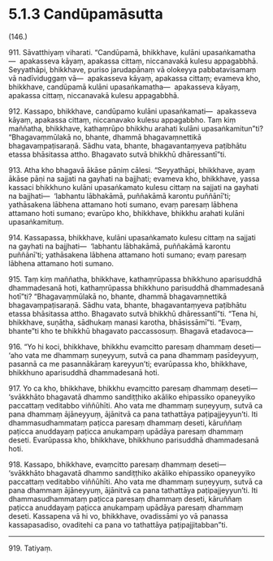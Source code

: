 # 5.1.3 Candūpamāsutta

(146.)

911\. Sāvatthiyaṃ viharati. “Candūpamā, bhikkhave, kulāni upasaṅkamatha—  apakasseva kāyaṃ, apakassa cittaṃ, niccanavakā kulesu appagabbhā. Seyyathāpi, bhikkhave, puriso jarudapānaṃ vā olokeyya pabbatavisamaṃ vā nadīviduggaṃ vā—  apakasseva kāyaṃ, apakassa cittaṃ; evameva kho, bhikkhave, candūpamā kulāni upasaṅkamatha—  apakasseva kāyaṃ, apakassa cittaṃ, niccanavakā kulesu appagabbhā.

912\. Kassapo, bhikkhave, candūpamo kulāni upasaṅkamati—  apakasseva kāyaṃ, apakassa cittaṃ, niccanavako kulesu appagabbho. Taṃ kiṃ maññatha, bhikkhave, kathaṃrūpo bhikkhu arahati kulāni upasaṅkamitun”ti? “Bhagavaṃmūlakā no, bhante, dhammā bhagavaṃnettikā bhagavaṃpaṭisaraṇā. Sādhu vata, bhante, bhagavantaṃyeva paṭibhātu etassa bhāsitassa attho. Bhagavato sutvā bhikkhū dhāressantī”ti.

913\. Atha kho bhagavā ākāse pāṇiṃ cālesi. “Seyyathāpi, bhikkhave, ayaṃ ākāse pāṇi na sajjati na gayhati na bajjhati; evameva kho, bhikkhave, yassa kassaci bhikkhuno kulāni upasaṅkamato kulesu cittaṃ na sajjati na gayhati na bajjhati—  ‘labhantu lābhakāmā, puññakāmā karontu puññānī’ti; yathāsakena lābhena attamano hoti sumano, evaṃ paresaṃ lābhena attamano hoti sumano; evarūpo kho, bhikkhave, bhikkhu arahati kulāni upasaṅkamituṃ.

914\. Kassapassa, bhikkhave, kulāni upasaṅkamato kulesu cittaṃ na sajjati na gayhati na bajjhati—  ‘labhantu lābhakāmā, puññakāmā karontu puññānī’ti; yathāsakena lābhena attamano hoti sumano; evaṃ paresaṃ lābhena attamano hoti sumano.

915\. Taṃ kiṃ maññatha, bhikkhave, kathaṃrūpassa bhikkhuno aparisuddhā dhammadesanā hoti, kathaṃrūpassa bhikkhuno parisuddhā dhammadesanā hotī”ti? “Bhagavaṃmūlakā no, bhante, dhammā bhagavaṃnettikā bhagavaṃpaṭisaraṇā. Sādhu vata, bhante, bhagavantaṃyeva paṭibhātu etassa bhāsitassa attho. Bhagavato sutvā bhikkhū dhāressantī”ti. “Tena hi, bhikkhave, suṇātha, sādhukaṃ manasi karotha, bhāsissāmī”ti. “Evaṃ, bhante”ti kho te bhikkhū bhagavato paccassosuṃ. Bhagavā etadavoca—

916\. “Yo hi koci, bhikkhave, bhikkhu evaṃcitto paresaṃ dhammaṃ deseti—  ‘aho vata me dhammaṃ suṇeyyuṃ, sutvā ca pana dhammaṃ pasīdeyyuṃ, pasannā ca me pasannākāraṃ kareyyun’ti; evarūpassa kho, bhikkhave, bhikkhuno aparisuddhā dhammadesanā hoti.

917\. Yo ca kho, bhikkhave, bhikkhu evaṃcitto paresaṃ dhammaṃ deseti—  ‘svākkhāto bhagavatā dhammo sandiṭṭhiko akāliko ehipassiko opaneyyiko paccattaṃ veditabbo viññūhīti. Aho vata me dhammaṃ suṇeyyuṃ, sutvā ca pana dhammaṃ ājāneyyuṃ, ājānitvā ca pana tathattāya paṭipajjeyyun’ti. Iti dhammasudhammataṃ paṭicca paresaṃ dhammaṃ deseti, kāruññaṃ paṭicca anuddayaṃ paṭicca anukampaṃ upādāya paresaṃ dhammaṃ deseti. Evarūpassa kho, bhikkhave, bhikkhuno parisuddhā dhammadesanā hoti.

918\. Kassapo, bhikkhave, evaṃcitto paresaṃ dhammaṃ deseti—  ‘svākkhāto bhagavatā dhammo sandiṭṭhiko akāliko ehipassiko opaneyyiko paccattaṃ veditabbo viññūhīti. Aho vata me dhammaṃ suṇeyyuṃ, sutvā ca pana dhammaṃ ājāneyyuṃ, ājānitvā ca pana tathattāya paṭipajjeyyun’ti. Iti dhammasudhammataṃ paṭicca paresaṃ dhammaṃ deseti, kāruññaṃ paṭicca anuddayaṃ paṭicca anukampaṃ upādāya paresaṃ dhammaṃ deseti. Kassapena vā hi vo, bhikkhave, ovadissāmi yo vā panassa kassapasadiso, ovaditehi ca pana vo tathattāya paṭipajjitabban”ti.

---

919\. Tatiyaṃ.
